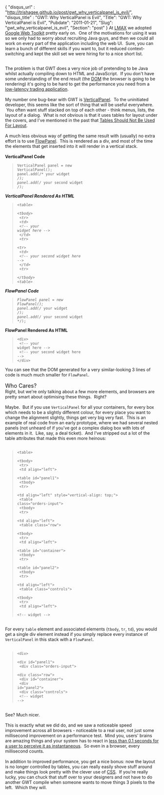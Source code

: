 {
 "disqus_url" : "http://trishagee.github.io/post/gwt_why_verticalpanel_is_evil/",
 "disqus_title" : "GWT: Why VerticalPanel is Evil",
 "Title": "GWT: Why VerticalPanel is Evil",
 "Pubdate": "2011-01-21",
 "Slug": "gwt_why_verticalpanel_is_evil",
 "Section": "post"
}
At <a href="http://www.lmaxtrader.co.uk/about-lmax">LMAX</a> we adopted <a href="http://code.google.com/webtoolkit/gettingstarted.html">Google Web Toolkit</a> pretty early on. &nbsp;One of the motivations for using it was so we only had to worry about recruiting Java guys, and then we could all work on every part of the application including the web UI. &nbsp;Sure, you can learn a bunch of different skills if you want to, but it reduced context-switching and kept the skill set we were hiring for to a nice short list.<br /><div><br /></div><div>The problem is that GWT does a very nice job of pretending to be Java whilst actually compiling down to HTML and JavaScript. &nbsp;If you don't have some understanding of the end result (the <a href="http://www.w3.org/DOM/">DOM</a> the browser is going to be rendering) it's going to be hard to get the performance you need from a <a href="http://www.lmaxtrader.co.uk/trading-platforms/web-platform">low-latency trading application</a>.</div><div><br /></div><div>My number one bug-bear with GWT is <a href="http://google-web-toolkit.googlecode.com/svn/javadoc/2.1/com/google/gwt/user/client/ui/VerticalPanel.html">VerticalPanel</a>. &nbsp;To the uninitiated developer, this seems like the sort of thing that will be useful everywhere. &nbsp;You often want stuff stacked on top of each other - think menus, lists, the layout of a dialog. &nbsp;What is not obvious is that it uses tables for layout under the covers, and I've mentioned in the past that <a href="http://mechanitis.blogspot.com/2011/01/css-for-developers-horizontal-layout.html">Tables Should Not Be Used For Layout</a>.</div><div><br /></div><div>A much less obvious way of getting the same result with (usually) no extra effort is to use <a href="http://google-web-toolkit.googlecode.com/svn/javadoc/2.1/com/google/gwt/user/client/ui/FlowPanel.html">FlowPanel</a>. &nbsp;This is rendered as a div, and most of the time the elements that get inserted into it will render in a vertical stack.<br /><br /></div><div><b>VerticalPanel Code</b><br /><blockquote><code>VerticalPanel panel = new VerticalPanel();<br />panel.add(/* your widget */);<br />panel.add(/* your second widget */);<br /></code></blockquote></div><div><b>VerticalPanel Rendered As HTML</b></div><div><blockquote><pre><code>&lt;table&gt;<br />  &lt;tbody&gt;<br />    &lt;tr&gt;<br />      &lt;td&gt;<br />        &lt;!-- your widget here --&gt;<br />      &lt;/td&gt;<br />     &lt;tr&gt;<br />    &lt;tr&gt;<br />      &lt;td&gt;<br />        &lt;!-- your second widget here --&gt;<br />      &lt;/td&gt;<br />     &lt;tr&gt;<br />  &lt;/tbody&gt;<br />&lt;table&gt;<br /></code></pre></blockquote></div><div><b>FlowPanel Code</b><br /><blockquote><code>FlowPanel panel = new FlowPanel();<br />panel.add(/* your widget */);<br />panel.add(/* your second widget */);</code></blockquote></div><div><b>FlowPanel Rendered As HTML</b></div><div><blockquote><pre><code>&lt;div&gt;<br />  &lt;!-- your widget here --&gt;<br />  &lt;!-- your second widget here --&gt;<br />&lt;/div&gt;<br /></code></pre></blockquote>You can see that the DOM generated for a very similar-looking 3 lines of code is much much smaller for <code>FlowPanel</code>.<br /><br /><span class="Apple-style-span" style="font-size: large;">Who Cares?</span><br />Right, but we're only talking about a few more elements, and browsers are pretty smart about optimising these things. &nbsp;Right?<br /><br />Maybe. &nbsp;But if you use <code>VerticalPanel</code> for all your containers, for every box which needs to be a slightly different colour, for every place you want to change the alignment slightly, things get very big very fast. &nbsp;This is an example of real code from an early prototype, where we had several nested panels (not unheard of if you've got a complex dialog box with lots of elements in it. &nbsp;Like, say, a deal ticket). &nbsp;And I've stripped out a lot of the table attributes that made this even more heinous:</div><br /><blockquote><pre><code>&lt;table&gt;<br />  &lt;tbody&gt;<br />    &lt;tr&gt;<br />      &lt;td align="left"&gt;<br />        &lt;table id="panel1"&gt;<br />          &lt;tbody&gt;<br />            &lt;tr&gt;<br />              &lt;td align="left" style="vertical-align: top;"&gt;<br />                &lt;table class="orders-input"&gt;<br />                  &lt;tbody&gt;<br />                    &lt;tr&gt;<br />                      &lt;td align="left"&gt;<br />                        &lt;table class="row"&gt;<br />                          &lt;tbody&gt;<br />                            &lt;tr&gt;<br />                              &lt;td align="left"&gt;<br />                                &lt;table id="container"&gt;<br />                                  &lt;tbody&gt;<br />                                    &lt;tr&gt;<br />                                      &lt;table id="panel2"&gt;<br />                                        &lt;tbody&gt;<br />                                          &lt;tr&gt;<br />                                            &lt;td align="left"&gt;<br />                                              &lt;table class="controls"&gt;<br />                                                &lt;tbody&gt;<br />                                                  &lt;tr&gt;<br />                                                    &lt;td align="left"&gt;<br />                                                      &lt;!-- widget --&gt;<br /></code></pre></blockquote><br />For every <code>table</code> element and associated elements (<code>tbody</code>, <code>tr</code>, <code>td</code>), you would get a single div element instead if you simply replace every instance of <code>VerticalPanel</code> in this stack with a <code>FlowPanel</code>.<br /><br /><blockquote><pre><code>&lt;div&gt;<br />  &lt;div id="panel1"&gt;<br />    &lt;div class="orders-input"&gt;<br />      &lt;div class="row"&gt;<br />        &lt;div id="container"&gt;<br />          &lt;div id="panel2"&gt;<br />            &lt;div class="controls"&gt;<br />              &lt;!-- widget --&gt;<br /></code></pre></blockquote><br />See?  Much nicer.<br /><br />This is exactly what we did do, and we saw a&nbsp;noticeable&nbsp;speed improvement across all browsers -&nbsp;noticeable&nbsp;to a real user, not just some millisecond improvement on a performance test. &nbsp;Mind you, users' brains are amazing things and your system has to react in <a href="http://www.useit.com/papers/responsetime.html">less than 0.1 seconds for a user to perceive it as instantaneous</a>. &nbsp;So even in a browser, every millisecond counts.<br /><br />In addition to improved performance, you get a nice bonus: now the layout is no longer controlled by tables, you can really easily shove stuff around and make things look pretty with the clever use of <a href="http://mechanitis.blogspot.com/search/label/css">CSS</a>. &nbsp;If you're really lucky, you can chuck that stuff over to your designers and not have to do another GWT compile when someone wants to move things 3 pixels to the left. &nbsp;Which they will.
